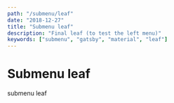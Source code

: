 ```yaml
---
path: "/submenu/leaf"
date: "2018-12-27"
title: "Submenu leaf"
description: "Final leaf (to test the left menu)"
keywords: ["submenu", "gatsby", "material", "leaf"]
---
```


# Submenu leaf

submenu leaf
